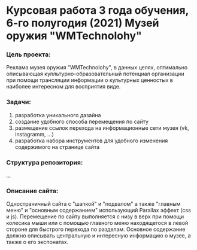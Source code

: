 # Курсовая работа 3 года обучения, 6-го полугодия (2021) Музей оружия "WMTechnolohy"
### Цель проекта:
Реклама музея оружия "WMTechnolohy", в данных целях, оптимально описывающая кулльтурно-образовательный потенциал организации при помощи трансляции информации о культурных ценностых в наиболее интересном для восприятия виде.









### Задачи:
1) разработка уникального дазайна
2) создание удобного способа перемещения по сайту
3) размещение ссылок перехода на информационные сети музея (vk, instagramm, ...)
4) разработка набора инструментов для удобного изменения содержимого на странице сайта
### Структура репозитория:
...
### Описание сайта:
Одностраничный сайта с "шапкой" и "подвалом" а также "главным меню" и "основным содержанием" использующий Parallax эффект (css и js). Перемещение по сайту выполняется с низу в верх при помощи колесика мыши или с помощью главного меню находящегося в левой стороне для быстрого перехода по разделам. Основное содержание должно описывать центральную и интересную информацию о музее, а также о его экспонатах.
